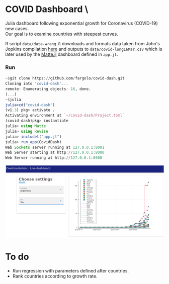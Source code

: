 # COVID Dashboard  \

Julia dashboard following exponential growth for Coronavirus (COVID-19) new cases.  
Our goal is to examine countries with steepest curves.

R script `data/data-wrang.R` downloads and formats data taken from John's Jopkins compilation [here](https://github.com/CSSEGISandData/COVID-19) and outputs to `data/covid-long16Mar.csv` which is later used by the [Matte.jl](https://github.com/angusmoore/Matte.jl/) dashboard defined in `app.jl`.  

### Run

```julia
~$git clone https://github.com/fargolo/covid-dash.git
Cloning into 'covid-dash'...
remote: Enumerating objects: 16, done.
(...)
~$julia
julia>cd("covid-dash")
(v1.3) pkg> activate .
Activating environment at `~/covid-dash/Project.toml`
(covid-dash)pkg> instantiate 
julia> using Matte
julia> using Revise
julia> includet("app.jl")
julia> run_app(CovidDash)
Web Sockets server running at 127.0.0.1:8001 
Web Server starting at http://127.0.0.1:8000 
Web Server running at http://127.0.0.1:8000 
```
![Dashboard should run on local server](images/printscreen.png)  

# To do 
*  Run regression with parameters defined after countries.  
*  Rank countries according to growth rate.  
